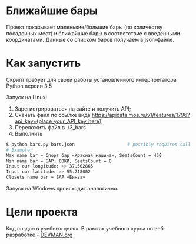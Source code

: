 # Ближайшие бары

Проект показывает маленькие/большие бары (по количеству посадочных мест) и ближайшие бары в соответствие с введенными координатами. Данные со списком баров получаем в json-файле.

# Как запустить

Скрипт требует для своей работы установленного интерпретатора Python версии 3.5

Запуск на Linux:
1. Зарегистрироваться на сайте и получить API;
2. Скачать файл по ссылке вида https://apidata.mos.ru/v1/features/1796?api_key={place_your_API_key_here}
3. Переложить файл в ./3_bars
4. Выполнить
```bash
$ python bars.py bars.json                    # possibly requires call of python3 executive instead of just python
# Example:
Max name bar = Спорт бар «Красная машина», SeatsCount = 450
Min name bar = БАР. СОКИ, SeatsCount = 0
Input our longitude: >> 37.502865
Input our latitude: >> 55.718002
Closets name bar = БАР «Бинза»
```

Запуск на Windows происходит аналогично.

# Цели проекта

Код создан в учебных целях. В рамках учебного курса по веб-разработке - [DEVMAN.org](https://devman.org)
